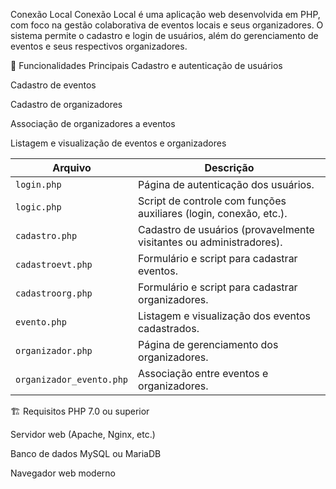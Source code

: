 Conexão Local
Conexão Local é uma aplicação web desenvolvida em PHP, com foco na gestão colaborativa de eventos locais e seus organizadores. O sistema permite o cadastro e login de usuários, além do gerenciamento de eventos e seus respectivos organizadores.

🔧 Funcionalidades Principais
Cadastro e autenticação de usuários

Cadastro de eventos

Cadastro de organizadores

Associação de organizadores a eventos

Listagem e visualização de eventos e organizadores

| Arquivo                  | Descrição                                                           |
| ------------------------ | ------------------------------------------------------------------- |
| `login.php`              | Página de autenticação dos usuários.                                |
| `logic.php`              | Script de controle com funções auxiliares (login, conexão, etc.).   |
| `cadastro.php`           | Cadastro de usuários (provavelmente visitantes ou administradores). |
| `cadastroevt.php`        | Formulário e script para cadastrar eventos.                         |
| `cadastroorg.php`        | Formulário e script para cadastrar organizadores.                   |
| `evento.php`             | Listagem e visualização dos eventos cadastrados.                    |
| `organizador.php`        | Página de gerenciamento dos organizadores.                          |
| `organizador_evento.php` | Associação entre eventos e organizadores.                           |


🏗️ Requisitos
PHP 7.0 ou superior

Servidor web (Apache, Nginx, etc.)

Banco de dados MySQL ou MariaDB

Navegador web moderno

